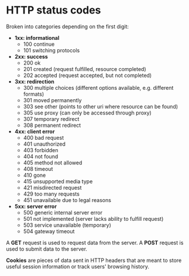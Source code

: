# HTTP status codes
Broken into categories depending on the first digit:
* **1xx: informational**
	* 100 continue
	* 101 switching protocols
* **2xx: success**
    * 200 ok
	* 201 created (request fulfilled, resource completed)
	* 202 accepted  (request accepted, but not completed)
* **3xx: redirection**
	* 300 multiple choices (different options available, e.g. different formats)
	* 301 moved permanently
	* 303 see other (points to other uri where resource can be found)
	* 305 use proxy (can only be accessed through proxy)
	* 307 temporary redirect
	* 308 permanent redirect
* **4xx: client error**
	* 400 bad request
	* 401 unauthorized
	* 403 forbidden
	* 404 not found
	* 405 method not allowed
	* 408 timeout
	* 410 gone
	* 415 unsupported media type
	* 421 misdirected request
	* 429 too many requests
	* 451 unavailable due to legal reasons
* **5xx: server error**
	* 500 generic internal server error
	* 501 not implemented (server lacks ability to fulfill request)
	* 503 service unavailable (temporary)
	* 504 gateway timeout

A **GET** request is used to request data from the server. A **POST** request is used to submit data to the server.

**Cookies** are pieces of data sent in HTTP headers that are meant to store useful session information or track users' browsing history.